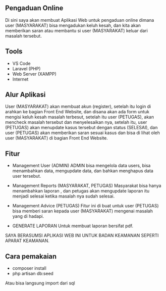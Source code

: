## Pengaduan Online

Di sini saya akan membuat Aplikasi Web untuk pengaduan online dimana user (MASYARAKAT) bisa mengadukan keluh kesah, dan kita akan memberikan saran atau membantu si user (MASYARAKAT) keluar dari masalah tersebut.

## Tools
- VS Code
- Laravel (PHP)
- Web Server (XAMPP)
- Internet

## Alur Aplikasi
User (MASYARAKAT) akan membuat akun (register), setelah itu login di arahkan ke bagian Front End Website, dan disana akan ada form untuk mengisi keluh kesah masalah terbesut, setelah itu user (PETUGAS), akan mencheck masalah tersebut dan menyelesaikan nya, setelah itu, user (PETUGAS) akan menupdate kasus tersebut dengan status (SELESAI), dan user (PETUGAS) akan memberikan saran sesuai kasus dan bisa di lihat oleh user (MASYARAKAT) di bagian Front End Website.

## Fitur
- Management User (ADMIN)
ADMIN bisa mengelola data users, bisa menambahkan data, mengupdate data, dan bahkan menghapus data user tersebut.

- Management Reports (MASYARAKAT, PETUGAS)
Masyarakat bisa hanya menambahkan laporan , dan petugas akan mengupdate laporan itu menjadi selesai ketika masalah nya sudah selesai.

- Management Advice (PETUGAS)
Fitur ini di buat untuk user (PETUGAS) bisa memberi saran kepada user (MASYARAKAT) mengenai masalah yang di hadapi.

- GENERATE LAPORAN
Untuk membuat laporan bersifat pdf.

SAYA BERASUMSI APLIKASI WEB INI UNTUK BADAN KEAMANAN SEPERTI APARAT KEAMANAN.

## Cara pemakaian
- composer install
- php artisan db:seed

Atau bisa langsung import dari sql